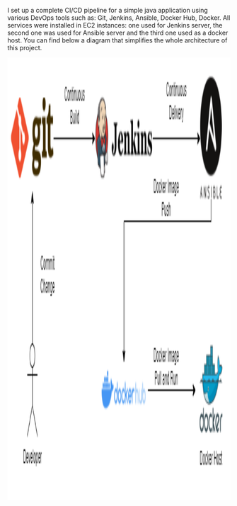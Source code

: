 I set up a complete CI/CD pipeline for a simple java application using various DevOps tools such as: Git, Jenkins, Ansible, Docker Hub, Docker. All services were installed in EC2 instances: one used for Jenkins server, the second one was used for Ansible server and the third one used as a docker host. You can find below a diagram that simplifies the whole architecture of this project.

<img src="images/architecture.png" width="1000" height="1000">
